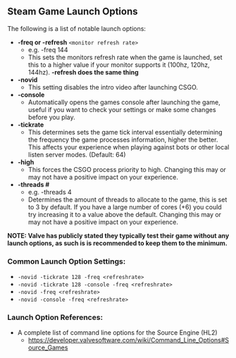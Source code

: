 ## Steam Game Launch Options
The following is a list of notable launch options:
   - **-freq or -refresh** `<monitor refresh rate>`
      - e.g. -freq 144
      - This sets the monitors refresh rate when the game is launched, set this to a higher value if your monitor supports it (100hz, 120hz, 144hz). **-refresh does the same thing**
   - **-novid**
      - This setting disables the intro video after launching CSGO.
   - **-console**
      - Automatically opens the games console after launching the game, useful if you want to check your settings or make some changes before you play.
   - **-tickrate**
      - This determines sets the game tick interval essentially determining the frequency the game processes information, higher the better. This affects your experience when playing against bots or other local listen server modes. (Default: 64)
   - **-high**
      - This forces the CSGO process priority to high. Changing this may or may not have a positive impact on your experience. 
   - **-threads #**
      - e.g. -threads 4
      - Determines the amount of threads to allocate to the game, this is set to 3 by default. If you have a large number of cores (+6) you could try increasing it to a value above the default. Changing this may or may not have a positive impact on your experience. 
      
**NOTE: Valve has publicly stated they typically test their game without any launch options, as such is is recommended to keep them to the minimum.**
      
### Common Launch Option Settings:
   - `-novid -tickrate 128 -freq <refreshrate>`
   - `-novid -tickrate 128 -console -freq <refreshrate>`
   - `-novid -freq <refreshrate>`
   - `-novid -console -freq <refreshrate>`
   
### Launch Option References:
   - A complete list of command line options for the Source Engine (HL2)
      - https://developer.valvesoftware.com/wiki/Command_Line_Options#Source_Games
